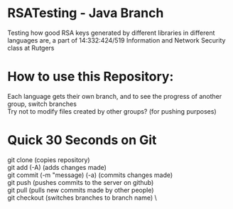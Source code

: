 # RSATesting - Java Branch
Testing how good RSA keys generated by different libraries in different languages are, a part of 14:332:424/519 Information and Network Security class at Rutgers

# How to use this Repository:
Each language gets their own branch, and to see the progress of another group, switch branches \
Try not to modify files created by other groups? (for pushing purposes)

# Quick 30 Seconds on Git
git clone <insert link>       (copies repository) \
git add (-A)                  (adds changes made) \
git commit (-m "message) (-a) (commits changes made) \
git push                      (pushes commits to the server on github) \
git pull                      (pulls new commits made by other people) \
git checkout <branch name>    (switches branches to branch name) \
